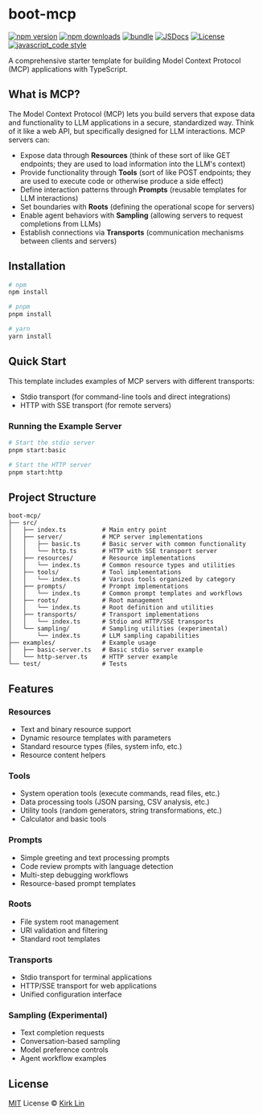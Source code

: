 # boot-mcp

[![npm version][npm-version-src]][npm-version-href]
[![npm downloads][npm-downloads-src]][npm-downloads-href]
[![bundle][bundle-src]][bundle-href]
[![JSDocs][jsdocs-src]][jsdocs-href]
[![License][license-src]][license-href]
[![javascript_code style][code-style-image]][code-style-url]

A comprehensive starter template for building Model Context Protocol (MCP) applications with TypeScript.

## What is MCP?

The Model Context Protocol (MCP) lets you build servers that expose data and functionality to LLM applications in a secure, standardized way. Think of it like a web API, but specifically designed for LLM interactions. MCP servers can:

- Expose data through **Resources** (think of these sort of like GET endpoints; they are used to load information into the LLM's context)
- Provide functionality through **Tools** (sort of like POST endpoints; they are used to execute code or otherwise produce a side effect)
- Define interaction patterns through **Prompts** (reusable templates for LLM interactions)
- Set boundaries with **Roots** (defining the operational scope for servers)
- Enable agent behaviors with **Sampling** (allowing servers to request completions from LLMs)
- Establish connections via **Transports** (communication mechanisms between clients and servers)

## Installation

```bash
# npm
npm install

# pnpm
pnpm install

# yarn
yarn install
```

## Quick Start

This template includes examples of MCP servers with different transports:

- Stdio transport (for command-line tools and direct integrations)
- HTTP with SSE transport (for remote servers)

### Running the Example Server

```bash
# Start the stdio server
pnpm start:basic

# Start the HTTP server
pnpm start:http
```

## Project Structure

```
boot-mcp/
├── src/
│   ├── index.ts          # Main entry point
│   ├── server/           # MCP server implementations
│   │   ├── basic.ts      # Basic server with common functionality
│   │   └── http.ts       # HTTP with SSE transport server
│   ├── resources/        # Resource implementations
│   │   └── index.ts      # Common resource types and utilities
│   ├── tools/            # Tool implementations
│   │   └── index.ts      # Various tools organized by category
│   ├── prompts/          # Prompt implementations
│   │   └── index.ts      # Common prompt templates and workflows
│   ├── roots/            # Root management
│   │   └── index.ts      # Root definition and utilities
│   ├── transports/       # Transport implementations
│   │   └── index.ts      # Stdio and HTTP/SSE transports
│   └── sampling/         # Sampling utilities (experimental)
│       └── index.ts      # LLM sampling capabilities
├── examples/             # Example usage
│   ├── basic-server.ts   # Basic stdio server example
│   └── http-server.ts    # HTTP server example
└── test/                 # Tests
```

## Features

### Resources

- Text and binary resource support
- Dynamic resource templates with parameters
- Standard resource types (files, system info, etc.)
- Resource content helpers

### Tools

- System operation tools (execute commands, read files, etc.)
- Data processing tools (JSON parsing, CSV analysis, etc.)
- Utility tools (random generators, string transformations, etc.)
- Calculator and basic tools

### Prompts

- Simple greeting and text processing prompts
- Code review prompts with language detection
- Multi-step debugging workflows
- Resource-based prompt templates

### Roots

- File system root management
- URI validation and filtering
- Standard root templates

### Transports

- Stdio transport for terminal applications
- HTTP/SSE transport for web applications
- Unified configuration interface

### Sampling (Experimental)

- Text completion requests
- Conversation-based sampling
- Model preference controls
- Agent workflow examples

## License

[MIT](./LICENSE) License &copy; [Kirk Lin](https://github.com/kirklin)

<!-- Badges -->

[npm-version-src]: https://img.shields.io/npm/v/boot-mcp?style=flat&colorA=080f12&colorB=3491fa
[npm-version-href]: https://npmjs.com/package/boot-mcp
[npm-downloads-src]: https://img.shields.io/npm/dm/boot-mcp?style=flat&colorA=080f12&colorB=3491fa
[npm-downloads-href]: https://npmjs.com/package/boot-mcp
[bundle-src]: https://img.shields.io/bundlephobia/minzip/boot-mcp?style=flat&colorA=080f12&colorB=3491fa&label=minzip
[bundle-href]: https://bundlephobia.com/result?p=boot-mcp
[license-src]: https://img.shields.io/github/license/kirklin/boot-mcp.svg?style=flat&colorA=080f12&colorB=3491fa
[license-href]: https://github.com/kirklin/boot-mcp/blob/main/LICENSE
[jsdocs-src]: https://img.shields.io/badge/jsdocs-reference-080f12?style=flat&colorA=080f12&colorB=3491fa
[jsdocs-href]: https://www.jsdocs.io/package/boot-mcp
[code-style-image]: https://img.shields.io/badge/code__style-%40kirklin%2Feslint--config-3491fa?style=flat&colorA=080f12&colorB=3491fa
[code-style-url]: https://github.com/kirklin/eslint-config/
